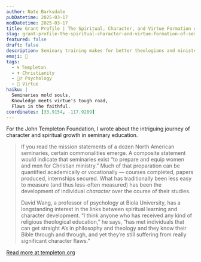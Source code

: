 ```yaml
---
author: Nate Barksdale
pubDatetime: 2025-03-17
modDatetime: 2025-03-17
title: Grant Profile | The Spiritual, Character, and Virtue Formation of Seminarians
slug: grant-profile-the-spiritual-character-and-virtue-formation-of-seminarians
featured: false
draft: false
description: Seminary training makes for better theologians and ministers. But does it make them more loving, humble, or resilient?
emoji: 🙏
tags:
  - 🌀 Templeton
  - ✝️ Christianity
  - 🧘‍♂️ Psychology
  - 🥗 Virtue
haiku: |
  Seminaries mold souls,  
  Knowledge meets virtue's tough road,  
  Flaws in the faithful.
coordinates: [33.9154, -117.9289]
---
```


For the John Templeton Foundation, I wrote about the intriguing journey of character and spiritual growth in seminary education.

> If you read the mission statements of a dozen North American seminaries, certain commonalities emerge. A composite statement would indicate that seminaries exist “to prepare and equip women and men for Christian ministry.” Much of that preparation can be quantified academically or vocationally — courses completed, papers produced, internships secured. What has traditionally been less easy to measure (and thus less-often measured) has been the development of individual *character* over the course of their studies.
>
> David Wang, a professor of psychology at Biola University, has a longstanding interest in the links between spiritual learning and character development. “I think anyone who has received any kind of religious theological education,” he says, “has met individuals that can get straight A’s in philosophy and theology and they know their Bible through and through, and yet they’re still suffering from really significant character flaws.”

[Read more at templeton.org](https://www.templeton.org/grant/the-spiritual-character-and-virtue-formation-of-seminarians)
